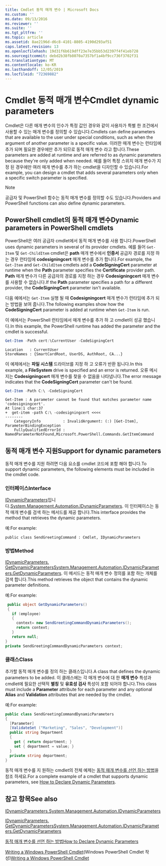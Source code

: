 ```yaml
---
title: Cmdlet 동적 매개 변수 | Microsoft Docs
ms.custom: ''
ms.date: 09/13/2016
ms.reviewer: ''
ms.suite: ''
ms.tgt_pltfrm: ''
ms.topic: article
ms.assetid: 8ae2196d-d6c8-4101-8805-4190d293af51
caps.latest.revision: 13
ms.openlocfilehash: 19d31f6b619dff23e7e35bb53d2397f4f41eb728
ms.sourcegitcommit: debd2b38fb8070a7357bf1a4bf9cc736f3702f31
ms.translationtype: MT
ms.contentlocale: ko-KR
ms.lasthandoff: 12/05/2019
ms.locfileid: "72369882"
---
```

# <a name="cmdlet-dynamic-parameters"></a><span data-ttu-id="8fa91-102">Cmdlet 동적 매개 변수</span><span class="sxs-lookup"><span data-stu-id="8fa91-102">Cmdlet dynamic parameters</span></span>

<span data-ttu-id="8fa91-103">Cmdlet은 다른 매개 변수의 인수가 특정 값인 경우와 같이 사용자가 특별 한 조건에서 사용할 수 있는 매개 변수를 정의할 수 있습니다.</span><span class="sxs-lookup"><span data-stu-id="8fa91-103">Cmdlets can define parameters that are available to the user under special conditions, such as when the argument of another parameter is a specific value.</span></span> <span data-ttu-id="8fa91-104">이러한 매개 변수는 런타임에 추가 되며 필요한 경우에만 추가 되므로 동적 매개 변수 라고 합니다.</span><span class="sxs-lookup"><span data-stu-id="8fa91-104">These parameters are added at runtime and are referred to as dynamic parameters because they're only added when needed.</span></span> <span data-ttu-id="8fa91-105">예를 들어 특정 스위치 매개 변수가 지정 된 경우에만 여러 매개 변수를 추가 하는 cmdlet을 디자인할 수 있습니다.</span><span class="sxs-lookup"><span data-stu-id="8fa91-105">For example, you can design a cmdlet that adds several parameters only when a specific switch parameter is specified.</span></span>

> [!NOTE]
> <span data-ttu-id="8fa91-106">공급자 및 PowerShell 함수는 동적 매개 변수를 정의할 수도 있습니다.</span><span class="sxs-lookup"><span data-stu-id="8fa91-106">Providers and PowerShell functions can also define dynamic parameters.</span></span>

## <a name="dynamic-parameters-in-powershell-cmdlets"></a><span data-ttu-id="8fa91-107">PowerShell cmdlet의 동적 매개 변수</span><span class="sxs-lookup"><span data-stu-id="8fa91-107">Dynamic parameters in PowerShell cmdlets</span></span>

<span data-ttu-id="8fa91-108">PowerShell은 여러 공급자 cmdlet에서 동적 매개 변수를 사용 합니다.</span><span class="sxs-lookup"><span data-stu-id="8fa91-108">PowerShell uses dynamic parameters in several of its provider cmdlets.</span></span> <span data-ttu-id="8fa91-109">예를 들어 `Get-Item` 및 `Get-ChildItem` cmdlet은 **path** 매개 변수에서 **인증서** 공급자 경로를 지정 하는 경우 런타임에 **codesigningcert** 매개 변수를 추가 합니다.</span><span class="sxs-lookup"><span data-stu-id="8fa91-109">For example, the `Get-Item` and `Get-ChildItem` cmdlets add a **CodeSigningCert** parameter at runtime when the **Path** parameter specifies the **Certificate** provider path.</span></span> <span data-ttu-id="8fa91-110">**Path** 매개 변수가 다른 공급자의 경로를 지정 하는 경우 **Codesigningcert** 매개 변수를 사용할 수 없습니다.</span><span class="sxs-lookup"><span data-stu-id="8fa91-110">If the **Path** parameter specifies a path for a different provider, the **CodeSigningCert** parameter isn't available.</span></span>

<span data-ttu-id="8fa91-111">다음 예에서는 `Get-Item` 실행 될 때 **Codesigningcert** 매개 변수가 런타임에 추가 되는 방법을 보여 줍니다.</span><span class="sxs-lookup"><span data-stu-id="8fa91-111">The following examples show how the **CodeSigningCert** parameter is added at runtime when `Get-Item` is run.</span></span>

<span data-ttu-id="8fa91-112">이 예에서는 PowerShell 런타임에서 매개 변수를 추가 하 고 cmdlet이 성공 했습니다.</span><span class="sxs-lookup"><span data-stu-id="8fa91-112">In this example, the PowerShell runtime has added the parameter and the cmdlet is successful.</span></span>

```powershell
Get-Item -Path cert:\CurrentUser -CodeSigningCert
```

```Output
Location   : CurrentUser
StoreNames : {SmartCardRoot, UserDS, AuthRoot, CA...}
```

<span data-ttu-id="8fa91-113">이 예제에서는 **파일 시스템** 드라이브를 지정 하 고 오류가 반환 됩니다.</span><span class="sxs-lookup"><span data-stu-id="8fa91-113">In this example, a **FileSystem** drive is specified and an error is returned.</span></span> <span data-ttu-id="8fa91-114">오류 메시지는 **Codesigningcert** 매개 변수를 찾을 수 없음을 나타냅니다.</span><span class="sxs-lookup"><span data-stu-id="8fa91-114">The error message indicates that the **CodeSigningCert** parameter can't be found.</span></span>

```powershell
Get-Item -Path C:\ -CodeSigningCert
```

```Output
Get-Item : A parameter cannot be found that matches parameter name 'codesigningcert'.
At line:1 char:37
+  get-item -path C:\ -codesigningcert <<<<
--------
    CategoryInfo          : InvalidArgument: (:) [Get-Item], ParameterBindingException
    FullyQualifiedErrorId : NamedParameterNotFound,Microsoft.PowerShell.Commands.GetItemCommand
```

## <a name="support-for-dynamic-parameters"></a><span data-ttu-id="8fa91-115">동적 매개 변수 지원</span><span class="sxs-lookup"><span data-stu-id="8fa91-115">Support for dynamic parameters</span></span>

<span data-ttu-id="8fa91-116">동적 매개 변수를 지원 하려면 다음 요소를 cmdlet 코드에 포함 해야 합니다.</span><span class="sxs-lookup"><span data-stu-id="8fa91-116">To support dynamic parameters, the following elements must be included in the cmdlet code.</span></span>

### <a name="interface"></a><span data-ttu-id="8fa91-117">인터페이스</span><span class="sxs-lookup"><span data-stu-id="8fa91-117">Interface</span></span>

<span data-ttu-id="8fa91-118">[IDynamicParameters](/dotnet/api/System.Management.Automation.IDynamicParameters)입니다.</span><span class="sxs-lookup"><span data-stu-id="8fa91-118">[System.Management.Automation.IDynamicParameters](/dotnet/api/System.Management.Automation.IDynamicParameters).</span></span>
<span data-ttu-id="8fa91-119">이 인터페이스는 동적 매개 변수를 검색 하는 메서드를 제공 합니다.</span><span class="sxs-lookup"><span data-stu-id="8fa91-119">This interface provides the method that retrieves the dynamic parameters.</span></span>

<span data-ttu-id="8fa91-120">예:</span><span class="sxs-lookup"><span data-stu-id="8fa91-120">For example:</span></span>

`public class SendGreetingCommand : Cmdlet, IDynamicParameters`

### <a name="method"></a><span data-ttu-id="8fa91-121">방법</span><span class="sxs-lookup"><span data-stu-id="8fa91-121">Method</span></span>

<span data-ttu-id="8fa91-122">[IDynamicParameters. GetDynamicParameters](/dotnet/api/System.Management.Automation.IDynamicParameters.GetDynamicParameters)</span><span class="sxs-lookup"><span data-stu-id="8fa91-122">[System.Management.Automation.IDynamicParameters.GetDynamicParameters](/dotnet/api/System.Management.Automation.IDynamicParameters.GetDynamicParameters).</span></span>
<span data-ttu-id="8fa91-123">이 메서드는 동적 매개 변수 정의를 포함 하는 개체를 검색 합니다.</span><span class="sxs-lookup"><span data-stu-id="8fa91-123">This method retrieves the object that contains the dynamic parameter definitions.</span></span>

<span data-ttu-id="8fa91-124">예:</span><span class="sxs-lookup"><span data-stu-id="8fa91-124">For example:</span></span>

```csharp
 public object GetDynamicParameters()
 {
   if (employee)
   {
     context= new SendGreetingCommandDynamicParameters();
     return context;
   }
   return null;
}
private SendGreetingCommandDynamicParameters context;
```

### <a name="class"></a><span data-ttu-id="8fa91-125">클래스</span><span class="sxs-lookup"><span data-stu-id="8fa91-125">Class</span></span>

<span data-ttu-id="8fa91-126">추가할 동적 매개 변수를 정의 하는 클래스입니다.</span><span class="sxs-lookup"><span data-stu-id="8fa91-126">A class that defines the dynamic parameters to be added.</span></span> <span data-ttu-id="8fa91-127">이 클래스에는 각 매개 변수에 대 한 **매개 변수** 특성과 cmdlet에 필요한 선택적 **별칭** 및 **유효성 검사** 특성이 포함 되어야 합니다.</span><span class="sxs-lookup"><span data-stu-id="8fa91-127">This class must include a **Parameter** attribute for each parameter and any optional **Alias** and **Validation** attributes that are needed by the cmdlet.</span></span>

<span data-ttu-id="8fa91-128">예:</span><span class="sxs-lookup"><span data-stu-id="8fa91-128">For example:</span></span>

```csharp
public class SendGreetingCommandDynamicParameters
{
  [Parameter]
  [ValidateSet ("Marketing", "Sales", "Development")]
  public string Department
  {
    get { return department; }
    set { department = value; }
  }
  private string department;
}
```

<span data-ttu-id="8fa91-129">동적 매개 변수를 지 원하는 cmdlet의 전체 예제는 [동적 매개 변수를 선언 하는 방법](./how-to-declare-dynamic-parameters.md)을 참조 하세요.</span><span class="sxs-lookup"><span data-stu-id="8fa91-129">For a complete example of a cmdlet that supports dynamic parameters, see [How to Declare Dynamic Parameters](./how-to-declare-dynamic-parameters.md).</span></span>

## <a name="see-also"></a><span data-ttu-id="8fa91-130">참고 항목</span><span class="sxs-lookup"><span data-stu-id="8fa91-130">See also</span></span>

[<span data-ttu-id="8fa91-131">IDynamicParameters.</span><span class="sxs-lookup"><span data-stu-id="8fa91-131">System.Management.Automation.IDynamicParameters</span></span>](/dotnet/api/System.Management.Automation.IDynamicParameters)

[<span data-ttu-id="8fa91-132">IDynamicParameters. GetDynamicParameters</span><span class="sxs-lookup"><span data-stu-id="8fa91-132">System.Management.Automation.IDynamicParameters.GetDynamicParameters</span></span>](/dotnet/api/System.Management.Automation.IDynamicParameters.GetDynamicParameters)

[<span data-ttu-id="8fa91-133">동적 매개 변수를 선언 하는 방법</span><span class="sxs-lookup"><span data-stu-id="8fa91-133">How to Declare Dynamic Parameters</span></span>](./how-to-declare-dynamic-parameters.md)

<span data-ttu-id="8fa91-134">[Writing a Windows PowerShell Cmdlet](./writing-a-windows-powershell-cmdlet.md)(Windows PowerShell Cmdlet 작성)</span><span class="sxs-lookup"><span data-stu-id="8fa91-134">[Writing a Windows PowerShell Cmdlet](./writing-a-windows-powershell-cmdlet.md)</span></span>
